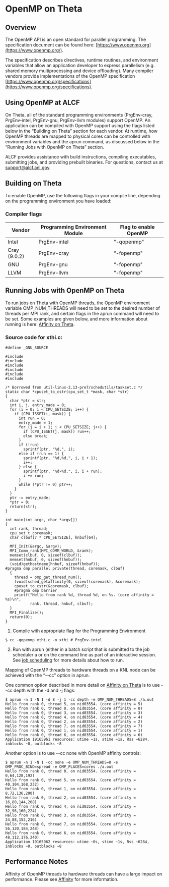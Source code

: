 # OpenMP on Theta
## Overview
The OpenMP API is an open standard for parallel programming. The specification document can be found here: [https://www.openmp.org](https://www.openmp.org/). 

The specification describes directives, runtime routines, and environment variables that allow an application developer to express parallelism (e.g. shared memory multiprocessing and device offloading). Many compiler vendors provide implementations of the OpenMP specification [https://www.openmp.org/specifications](https://www.openmp.org/specifications).

## Using OpenMP at ALCF
On Theta, all of the standard programming environments (PrgEnv-cray, PrgEnv-intel, PrgEnv-gnu, PrgEnv-llvm modules) support OpenMP. An application can be compiled with OpenMP support using the flags listed below in the “Building on Theta” section for each vendor. At runtime, how OpenMP threads are mapped to physical cores can be controlled with environment variables and the aprun command, as discussed below in the “Running Jobs with OpenMP on Theta” section.

ALCF provides assistance with build instructions, compiling executables, submitting jobs, and providing prebuilt binaries. For questions, contact us at [support@alcf.anl.gov](mailto:support@alcf.anl.gov).

## Building on Theta
To enable OpenMP, use the following flags in your compile line, depending on the programming environment you have loaded:

### Compiler flags
| Vendor      | Programming Environment Module | Flag to enable OpenMP |
| ----------- | ----------- | ----------- |
| Intel      | PrgEnv-intel | “-qopenmp"|
| Cray (9.0.2) | PrgEnv-cray| “-fopenmp" |
| GNU    | PrgEnv-gnu | “-fopenmp"|
| LLVM | PrgEnv-llvm | “-fopenmp" |

## Running Jobs with OpenMP on Theta
To run jobs on Theta with OpenMP threads, the OpenMP environment variable OMP_NUM_THREADS will need to be set to the desired number of threads per MPI rank, and certain flags in the aprun command will need to be set. Some examples are given below, and more information about running is here: [Affinity on Theta](/docs/theta/queueing-and-running-jobs/affinity-theta.md).

### Source code for xthi.c:
```
#define _GNU_SOURCE
 
#include 
#include 
#include 
#include 
#include 
#include 
 
/* Borrowed from util-linux-2.13-pre7/schedutils/taskset.c */
static char *cpuset_to_cstr(cpu_set_t *mask, char *str)
{
  char *ptr = str;
  int i, j, entry_made = 0;
  for (i = 0; i < CPU_SETSIZE; i++) {
    if (CPU_ISSET(i, mask)) {
      int run = 0;
      entry_made = 1;
      for (j = i + 1; j < CPU_SETSIZE; j++) {
        if (CPU_ISSET(j, mask)) run++;
        else break;
      }
      if (!run)
        sprintf(ptr, "%d,", i);
      else if (run == 1) {
        sprintf(ptr, "%d,%d,", i, i + 1);
        i++;
      } else {
        sprintf(ptr, "%d-%d,", i, i + run);
        i += run;
      }
      while (*ptr != 0) ptr++;
    }
  }
  ptr -= entry_made;
  *ptr = 0;
  return(str);
}
 
int main(int argc, char *argv[])
{
  int rank, thread;
  cpu_set_t coremask;
  char clbuf[7 * CPU_SETSIZE], hnbuf[64];
 
  MPI_Init(&argc, &argv);
  MPI_Comm_rank(MPI_COMM_WORLD, &rank);
  memset(clbuf, 0, sizeof(clbuf));
  memset(hnbuf, 0, sizeof(hnbuf));
  (void)gethostname(hnbuf, sizeof(hnbuf));
#pragma omp parallel private(thread, coremask, clbuf)
  {
    thread = omp_get_thread_num();
    (void)sched_getaffinity(0, sizeof(coremask), &coremask);
    cpuset_to_cstr(&coremask, clbuf);
    #pragma omp barrier
    printf("Hello from rank %d, thread %d, on %s. (core affinity = %s)\n",
           rank, thread, hnbuf, clbuf);
  }
  MPI_Finalize();
  return(0);
}
```

1. Compile with appropriate flag for the Programming Environment
```
$ cc -qopenmp xthi.c -o xthi # PrgEnv-intel
```

2. Run with aprun (either in a batch script that is submitted to the job scheduler a or on the command line as part of an interactive session. See [job scheduling](/docs/theta/queueing-and-running-jobs/job-and-queue-scheduling.md) for more details about how to run.

Mapping of OpenMP threads to hardware threads on a KNL node can be achieved with the “--cc” option in aprun.

One common option described in more detail on [Affinity on Theta](/docs/theta/queueing-and-running-jobs/affinity-theta.md)  is to use --cc depth with the -d and -j flags:

```
$ aprun -n 1 -N 1 -d 8 -j 1 -cc depth -e OMP_NUM_THREADS=8 ./a.out
Hello from rank 0, thread 5, on nid03554. (core affinity = 5)
Hello from rank 0, thread 0, on nid03554. (core affinity = 0)
Hello from rank 0, thread 3, on nid03554. (core affinity = 3)
Hello from rank 0, thread 4, on nid03554. (core affinity = 4)
Hello from rank 0, thread 2, on nid03554. (core affinity = 2)
Hello from rank 0, thread 7, on nid03554. (core affinity = 7)
Hello from rank 0, thread 1, on nid03554. (core affinity = 1)
Hello from rank 0, thread 6, on nid03554. (core affinity = 6)
Application 19165961 resources: utime ~1s, stime ~1s, Rss ~6284, inblocks ~0, outblocks ~8
```

Another option is to use --cc none with OpenMP affinity controls:

```
$ aprun -n 1 -N 1 -cc none -e OMP_NUM_THREADS=8 -e OMP_PROC_BIND=spread -e OMP_PLACES=cores ./a.out
Hello from rank 0, thread 0, on nid03554. (core affinity = 0,64,128,192)
Hello from rank 0, thread 5, on nid03554. (core affinity = 40,104,168,232)
Hello from rank 0, thread 1, on nid03554. (core affinity = 8,72,136,200)
Hello from rank 0, thread 2, on nid03554. (core affinity = 16,80,144,208)
Hello from rank 0, thread 4, on nid03554. (core affinity = 32,96,160,224)
Hello from rank 0, thread 3, on nid03554. (core affinity = 24,88,152,216)
Hello from rank 0, thread 7, on nid03554. (core affinity = 56,120,184,248)
Hello from rank 0, thread 6, on nid03554. (core affinity = 48,112,176,240)
Application 19165962 resources: utime ~0s, stime ~1s, Rss ~6284, inblocks ~0, outblocks ~8
```

## Performance Notes
Affinity of OpenMP threads to hardware threads can have a large impact on performance. Please see [Affinity](https://github.com/argonne-lcf/alcf-userguide/blob/main/docs/theta/queueing-and-running-jobs/affinity-theta.md) for more information.


